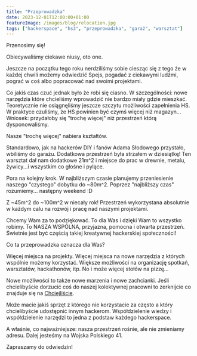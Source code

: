 ```yaml
---
title: "Przeprowadzka"
date: 2023-12-01T12:00:00+01:00
featureImage: /images/blog/relocation.jpg
tags: ["hackerspace", "hs3", "przeprowadzka", "garaż", "warsztat"]
---
```


Przenosimy się!

Obiecywaliśmy ciekawe niusy, oto one.

Jeszcze na początku tego roku nerdziliśmy sobie ciesząc się z tego że w każdej chwili możemy odwiedzić Spejs, pogadać z ciekawymi ludźmi, pograć w coś albo popracować nad swoimi projektami.

Co jakiś czas czuć jednak było że robi się ciasno. W szczególności: nowe narzędzia które chcieliśmy wprowadzić nie bardzo miały gdzie mieszkać. Teoretycznie nie osiągnęliśmy jeszcze szczytu możliwości zapełnienia HS. W praktyce czuliśmy, że HS powinien być czymś więcej niż magazyn... Wniosek: przydałoby się "trochę więcej" niż przestrzeń którą dysponowaliśmy.

Nasze "trochę więcej" nabiera kształtów.

Standardowo, jak na hackerów DIY i fanów Adama Słodowego przystało, wbiliśmy do garażu. Dodatkowa przestrzeń była strzałem w dziesiątkę! Ten warsztat dał nam dodatkowe 21m^2 i miejsce do prac w drewnie, metalu, żywicy...i wszystkim co głośne i pylące.

Pora na kolejny krok. W najbliższym czasie planujemy przeniesienie naszego "czystego" dobytku do ~80m^2. Poprzez "najbliższy czas" rozumiemy... następny weekend :D

Z ~45m^2 do ~100m^2 w niecały rok! Przestrzeń wykorzystana absolutnie w każdym calu na rozwój i pracę nad naszymi projektami.

Chcemy Wam za to podziękować. To dla Was i dzięki Wam to wszystko robimy. To NASZA WSPÓLNA, przyjazna, pomocna i otwarta przestrzeń. Świetnie jest być częścią takiej kreatywnej hackerskiej społeczności!

Co ta przeprowadzka oznacza dla Was?

Więcej miejsca na projekty. Więcej miejsca na nowe narzędzia z których wspólnie możemy korzystać. Większe możliwości na organizację spotkań, warsztatów, hackathonów, itp. No i może więcej stołów na pizzę...

Nowe możliwości to także nowe marzenia i nowe zachcianki. Jeśli chcielibyście dorzucić coś do naszej kolektywnej pracowni to zerknijcie co znajduje się na [Chciejliście](https://hs3.pl/zasoby/chciejlista/).

Może macie jakiś sprzęt z którego nie korzystacie za często a który chcielibyście udostępnić innym hackerom. Współdzielenie wiedzy i współdzielenie narzędzi to jedna z podstaw każdego hackerspace.

A właśnie, co najważniejsze: nasza przestrzeń rośnie, ale nie zmieniamy adresu. Dalej jesteśmy na Wojska Polskiego 41.

Zapraszamy do odwiedzin!